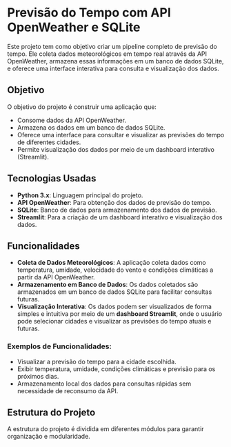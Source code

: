 # Previsão do Tempo com API OpenWeather e SQLite

Este projeto tem como objetivo criar um pipeline completo de previsão do tempo. Ele coleta dados meteorológicos em tempo real através da API OpenWeather, armazena essas informações em um banco de dados SQLite, e oferece uma interface interativa para consulta e visualização dos dados.

## Objetivo

O objetivo do projeto é construir uma aplicação que:
- Consome dados da API OpenWeather.
- Armazena os dados em um banco de dados SQLite.
- Oferece uma interface para consultar e visualizar as previsões do tempo de diferentes cidades.
- Permite visualização dos dados por meio de um dashboard interativo (Streamlit).

## Tecnologias Usadas

- **Python 3.x**: Linguagem principal do projeto.
- **API OpenWeather**: Para obtenção dos dados de previsão do tempo.
- **SQLite**: Banco de dados para armazenamento dos dados de previsão.
- **Streamlit**: Para a criação de um dashboard interativo e visualização dos dados.

## Funcionalidades

- **Coleta de Dados Meteorológicos**: A aplicação coleta dados como temperatura, umidade, velocidade do vento e condições climáticas a partir da API OpenWeather.
- **Armazenamento em Banco de Dados**: Os dados coletados são armazenados em um banco de dados SQLite para facilitar consultas futuras.
- **Visualização Interativa**: Os dados podem ser visualizados de forma simples e intuitiva por meio de um **dashboard Streamlit**, onde o usuário pode selecionar cidades e visualizar as previsões do tempo atuais e futuras.

### Exemplos de Funcionalidades:

- Visualizar a previsão do tempo para a cidade escolhida.
- Exibir temperatura, umidade, condições climáticas e previsão para os próximos dias.
- Armazenamento local dos dados para consultas rápidas sem necessidade de reconsumo da API.

## Estrutura do Projeto

A estrutura do projeto é dividida em diferentes módulos para garantir organização e modularidade.
